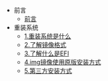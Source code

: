 <!-- _sidebar.md -->
* 前言
  * [前言](README.md) <!--注意这里是相对路径-->
* 重装系统
  * [1.重装系统是什么](./docs/重装系统/1.重装系统是什么.md)
  * [2.了解镜像格式](./docs/重装系统/2.了解镜像格式.md)
  * [3.了解什么是EFI](./docs/重装系统/3.了解什么是EFI.md)
  * [4.img镜像使用原版安装方式](./docs/重装系统/4.img镜像使用原版安装方式.md)
  * [5.第三方安装方式](./docs/重装系统/5.第三方安装方式.md)